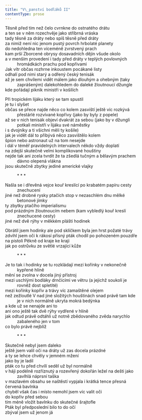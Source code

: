 ```yaml
---
title: "V\_panství bodláků II"
contentType: prose
---
```


<section>

Těsně před tím než čelo cvrnkne do ostnatého drátu  
a ten se v něm rozechvěje jako stříbrná vráska  
tady těsně za dráty nebo spíš těsně před dráty  
za nimiž není nic jenom pustý povrch hrbolaté planety  
do nedohledna ten víceméně zvrstvený prach  
kam prší Zborcené obrysy dosavadních dějin všude okolo  
a v menším provedení i tady před dráty v teplých povlovných  
          hromádkách prachu pod kopřivami  
Jak vítr občas rozhrne inkoustem pocákané listy  
odhalí pod nimi starý a odřený český tenisák  
až je sem chvílemi vidět málem jako dlouhým a ohebným (taky  
          zaprášeným) dalekohledem do daleké žloutnoucí džungle  
kde pořádají piknik ministři v košilích

Při tropickém lijáku který se tam spustil  
je tu i slyšet  
občas se přece najde něco co kolem zasviští ještě víc rozkývá  
          přestárlé rozvívané kopřivy (jako by byly z popele)  
až se v nich tenisák objeví dvakrát za sebou (jako by v džungli  
          potkali ministři v lijáku své náměstky  
i s dvojníky a ti všichni měli ty košile)  
jak je vidět dál to přibývá něco zasvištělo kolem  
špion nebo astronaut už na tom nesejde  
i dál v téměř pravidelných intervalech někdo vždy doplatí  
na zdejší skutečně velmi komplikované houštiny  
nejde tak ani zcela tvrdit že ta zšedlá tučným a bělavým prachem  
          dávno olepená vlákna  
jsou skutečně zbytky jediné americké vlajky

          \* \* \*

Našla se i dřevěná vejce kouř kreslící po krabatém papíru cesty  
          znechucení  
jiné než drobné rysky ptačích stop v nezaschlém dnu mělké  
          betonové jímky  
ty zbytky ptačího imperialismu  
pod prázdným žloutnoucím nebem (kam vybledlý kouř kreslí  
          znechucené cesty)  
jiné než dvě rýhy v měkkém plášti hodinek

Obrátil jsem hodinky ale pod sklíčkem byla jen hrst požaté trávy  
zdvihl jsem oči k rákosí přísný pták chodil po pohozeném pouzdře  
na pistoli Pěkně od kraje ke kraji  
jak po ostrůvku ze světlé vrzající kůže

          \* \* \*

Je to tak i hodinky se tu rozkládají mezi kořínky v nekonečně  
          kypřené hlíně  
mění se zvolna v docela jiný přístroj  
mezi uschlými bodláky drnčícími ve větru (a jejichž soukolí je  
          rovněž dost spletité)  
mezi kořínky kopřiv a trávy víc zamaštěné olejem  
než zežloutlé V nad jiné složitých houštinách snad právě tam kde  
          je v nich normálně ukryta mokrá bedýnka  
a kde už se nenajde ani to  
ani ono ještě tak dvě rýhy vydřené v hlíně  
jak odtud právě odtáhli už notně zbědovaného zvěda narychlo  
          zabaleného jen v tom  
co bylo právě nejblíž

          \* \* \*

Skutečně nebyl jsem daleko  
ještě jsem valil oči na dráty už zas docela prázdné  
a ty se lehce chvěly v jemném mžení  
jako by je ladil  
pták co tu před chvílí seděl už byl normálně  
v háji podélně rozříznutý a rozevřený dokořán ležel na dešti jako  
          zavlhlá náprsní taška  
v mazlavém obsahu se naštěstí vypjala i krátká tence přesná  
červená bavlnka  
chyběl však čas i místo nemohl jsem víc valit oči  
do kopřiv před sebou  
tím méně vložit bavlnku do skutečné šrajtofle  
Pták byl předposlední bilo to do očí  
zbýval jsem už jenom já

</section>
